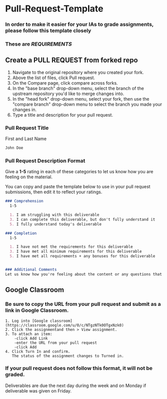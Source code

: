 # Pull-Request-Template

### In order to make it easier for your IAs to grade assignments, please follow this template closely
### These are ***REQUIREMENTS***

## Create a PULL REQUEST from forked repo
  1. Navigate to the original repository where you created your fork.
  2. Above the list of files, click  Pull request.
  3. On the Compare page, click compare across forks.
  4. In the "base branch" drop-down menu, select the branch of the upstream repository you'd like to merge changes into.
  5. In the "head fork" drop-down menu, select your fork, then use the "compare branch" drop-down menu to select the branch you made your changes in.
  6. Type a title and description for your pull request.

### Pull Request Title

First and Last Name

```markdown
John Doe
```

### Pull Request Description Format

Give a **1-5** rating in each of these categories to let us know how you are feeling on the material.

You can copy and paste the template below to use in your pull request submissions, then edit it to reflect your ratings.

```markdown
### Comprehension
  1-5

  1. I am struggling with this deliverable
  3. I can complete this deliverable, but don't fully understand it
  5. I fully understand today's deliverable

### Completion
  1-5

  1. I have not met the requirements for this deliverable
  3. I have met all minimum requirements for this deliverable
  5. I have met all requirements + any bonuses for this deliverable


### Additional Comments
Let us know how you're feeling about the content or any questions that you may still have. If you had trouble with this homework, let us know what you had trouble with. (Be as specific as possible!)
```

## Google Classroom
### **Be sure to copy the URL from your pull request and submit as a link in Google Classroom.**
    1. Log into [Google classroom](https://classroom.google.com/u/0/c/NTgzNTk0OTgxNzk0)
    2. Click the assignmentand then > View assignment.
    3. To attach an item:
        -click Add Link 
        -enter the URL from your pull request 
        -click Add
    4. Click Turn In and confirm.
       The status of the assignment changes to Turned in.

### **If your pull request does not follow this format, it will not be graded.**
Deliverables are due the next day during the week and on Monday if deliverable was given on Friday.
